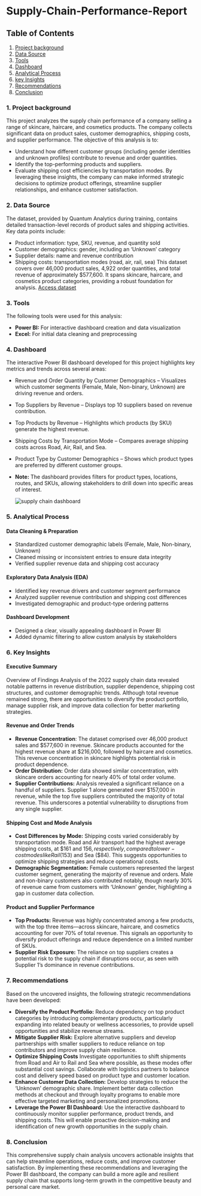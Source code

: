 # Supply-Chain-Performance-Report
## Table of Contents
1. [Project background](project-background)
2. [Data Source](data-source)
3. [Tools](tools)
4. [Dashboard](dashboard)
5. [Analytical Process](analytical-process)
6. [key Insights](key-insights)
7. [Recommendations](recommendations)
8. [Conclusion](Conclusion)

### 1. Project background
This project analyzes the supply chain performance of a company selling a range of skincare, haircare, and cosmetics products. The company collects significant data on product sales, customer demographics, shipping costs, and supplier performance.
The objective of this analysis is to:
- Understand how different customer groups (including gender identities and unknown profiles) contribute to revenue and order quantities.
- Identify the top-performing products and suppliers.
- Evaluate shipping cost efficiencies by transportation modes.
By leveraging these insights, the company can make informed strategic decisions to optimize product offerings, streamline supplier relationships, and enhance customer satisfaction.

### 2. Data Source
The dataset, provided by Quantum Analytics during training, contains detailed transaction-level records of product sales and shipping activities. Key data points include:
- Product information: type, SKU, revenue, and quantity sold
- Customer demographics: gender, including an ‘Unknown’ category
- Supplier details: name and revenue contribution
- Shipping costs: transportation modes (road, air, rail, sea)
This dataset covers over 46,000 product sales, 4,922 order quantities, and total revenue of approximately $577,600. It spans skincare, haircare, and cosmetics product categories, providing a robust foundation for analysis.
<a href="https://github.com/mauree155/Supply-Chain-report/blob/main/supply%20chain%20dataset.xlsx">Access dataset</a>

### 3. Tools
The following tools  were used for this analysis:
- **Power BI:** For interactive dashboard creation and data visualization
- **Excel:** For initial data cleaning and preprocessing
### 4. Dashboard
The interactive Power BI dashboard developed for this project highlights key metrics and trends across several areas:
- Revenue and Order Quantity by Customer Demographics – Visualizes which customer segments (Female, Male, Non-binary, Unknown) are driving revenue and orders.
- Top Suppliers by Revenue – Displays top 10 suppliers based on revenue contribution.
- Top Products by Revenue – Highlights which products (by SKU) generate the highest revenue.
- Shipping Costs by Transportation Mode – Compares average shipping costs across Road, Air, Rail, and Sea.
- Product Type by Customer Demographics – Shows which product types are preferred by different customer groups.
- **Note:** The dashboard provides filters for product types, locations, routes, and SKUs, allowing stakeholders to drill down into specific areas of interest.

  ![supply chain dashboard](https://github.com/user-attachments/assets/673613c3-73ac-4a50-9bda-1e6551e0dbf7)

  

 ### 5. Analytical Process
#### Data Cleaning & Preparation
- Standardized customer demographic labels (Female, Male, Non-binary, Unknown)
- Cleaned missing or inconsistent entries to ensure data integrity
- Verified supplier revenue data and shipping cost accuracy

#### Exploratory Data Analysis (EDA)
- Identified key revenue drivers and customer segment performance
- Analyzed supplier revenue contribution and shipping cost differences
- Investigated demographic and product-type ordering patterns
#### Dashboard Development
-  Designed a clear, visually appealing dashboard in Power BI
-  Added dynamic filtering to allow custom analysis by stakeholders

### 6. Key Insights
#### Executive Summary
Overview of Findings
Analysis of the 2022 supply chain data revealed notable patterns in revenue distribution, supplier dependence, shipping cost structures, and customer demographic trends. Although total revenue remained strong, there are opportunities to diversify the product portfolio, manage supplier risk, and improve data collection for better marketing strategies.

#### Revenue and Order Trends
- **Revenue Concentration**:
The dataset comprised over 46,000 product sales and $577,600 in revenue. Skincare products accounted for the highest revenue share at $216,000, followed by haircare and cosmetics. This revenue concentration in skincare highlights potential risk in product dependence.
- **Order Distribution:**
Order data showed similar concentration, with skincare orders accounting for nearly 40% of total order volume.
- **Supplier Contributions:**
Analysis revealed a significant reliance on a handful of suppliers. Supplier 1 alone generated over $157,000 in revenue, while the top five suppliers contributed the majority of total revenue. This underscores a potential vulnerability to disruptions from any single supplier.

#### Shipping Cost and Mode Analysis
- **Cost Differences by Mode:**
Shipping costs varied considerably by transportation mode. Road and Air transport had the highest average shipping costs, at $161 and $156, respectively, compared to lower-cost modes like Rail ($153) and Sea ($84). This suggests opportunities to optimize shipping strategies and reduce operational costs.
- **Demographic Segmentation:**
Female customers represented the largest customer segment, generating the majority of revenue and orders. Male and non-binary customers also contributed notably, though nearly 30% of revenue came from customers with ‘Unknown’ gender, highlighting a gap in customer data collection.

#### Product and Supplier Performance
- **Top Products:**
Revenue was highly concentrated among a few products, with the top three items—across skincare, haircare, and cosmetics accounting for over 70% of total revenue. This signals an opportunity to diversify product offerings and reduce dependence on a limited number of SKUs.
- **Supplier Risk Exposure:**
The reliance on top suppliers creates a potential risk to the supply chain if disruptions occur, as seen with Supplier 1’s dominance in revenue contributions.

### 7. Recommendations
Based on the uncovered insights, the following strategic recommendations have been developed:
- **Diversify the Product Portfolio:**
Reduce dependency on top product categories by introducing complementary products, particularly expanding into related beauty or wellness accessories, to provide upsell opportunities and stabilize revenue streams.
- **Mitigate Supplier Risk:**
Explore alternative suppliers and develop partnerships with smaller suppliers to reduce reliance on top contributors and improve supply chain resilience.
- **Optimize Shipping Costs**
Investigate opportunities to shift shipments from Road and Air to Rail and Sea where possible, as these modes offer substantial cost savings. Collaborate with logistics partners to balance cost and delivery speed based on product type and customer location.
- **Enhance Customer Data Collection:**
Develop strategies to reduce the ‘Unknown’ demographic share. Implement better data collection methods at checkout and through loyalty programs to enable more effective targeted marketing and personalized promotions.
- **Leverage the Power BI Dashboard:**
Use the interactive dashboard to continuously monitor supplier performance, product trends, and shipping costs. This will enable proactive decision-making and identification of new growth opportunities in the supply chain.

### 8. Conclusion
This comprehensive supply chain analysis uncovers actionable insights that can help streamline operations, reduce costs, and improve customer satisfaction. By implementing these recommendations and leveraging the Power BI dashboard, the company can build a more agile and resilient supply chain that supports long-term growth in the competitive beauty and personal care market.

